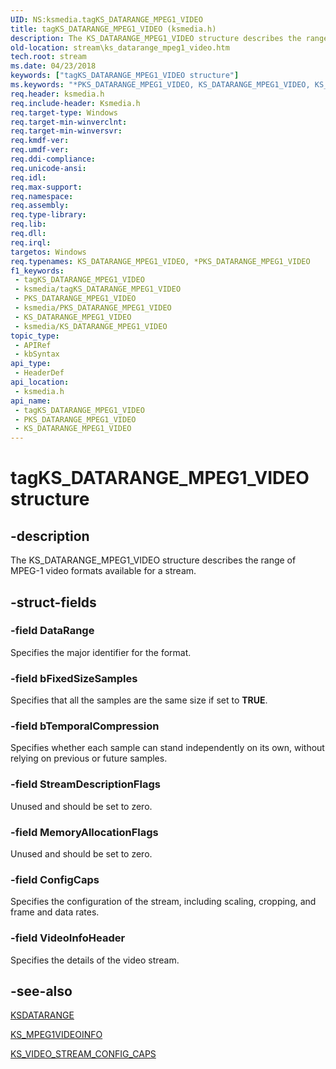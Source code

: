 ```yaml
---
UID: NS:ksmedia.tagKS_DATARANGE_MPEG1_VIDEO
title: tagKS_DATARANGE_MPEG1_VIDEO (ksmedia.h)
description: The KS_DATARANGE_MPEG1_VIDEO structure describes the range of MPEG-1 video formats available for a stream.
old-location: stream\ks_datarange_mpeg1_video.htm
tech.root: stream
ms.date: 04/23/2018
keywords: ["tagKS_DATARANGE_MPEG1_VIDEO structure"]
ms.keywords: "*PKS_DATARANGE_MPEG1_VIDEO, KS_DATARANGE_MPEG1_VIDEO, KS_DATARANGE_MPEG1_VIDEO structure [Streaming Media Devices], PKS_DATARANGE_MPEG1_VIDEO, PKS_DATARANGE_MPEG1_VIDEO structure pointer [Streaming Media Devices], ksmedia/KS_DATARANGE_MPEG1_VIDEO, ksmedia/PKS_DATARANGE_MPEG1_VIDEO, stream.ks_datarange_mpeg1_video, tagKS_DATARANGE_MPEG1_VIDEO, vidcapstruct_caa12154-017f-4796-bc84-3c132475a75e.xml"
req.header: ksmedia.h
req.include-header: Ksmedia.h
req.target-type: Windows
req.target-min-winverclnt: 
req.target-min-winversvr: 
req.kmdf-ver: 
req.umdf-ver: 
req.ddi-compliance: 
req.unicode-ansi: 
req.idl: 
req.max-support: 
req.namespace: 
req.assembly: 
req.type-library: 
req.lib: 
req.dll: 
req.irql: 
targetos: Windows
req.typenames: KS_DATARANGE_MPEG1_VIDEO, *PKS_DATARANGE_MPEG1_VIDEO
f1_keywords:
 - tagKS_DATARANGE_MPEG1_VIDEO
 - ksmedia/tagKS_DATARANGE_MPEG1_VIDEO
 - PKS_DATARANGE_MPEG1_VIDEO
 - ksmedia/PKS_DATARANGE_MPEG1_VIDEO
 - KS_DATARANGE_MPEG1_VIDEO
 - ksmedia/KS_DATARANGE_MPEG1_VIDEO
topic_type:
 - APIRef
 - kbSyntax
api_type:
 - HeaderDef
api_location:
 - ksmedia.h
api_name:
 - tagKS_DATARANGE_MPEG1_VIDEO
 - PKS_DATARANGE_MPEG1_VIDEO
 - KS_DATARANGE_MPEG1_VIDEO
---
```


# tagKS_DATARANGE_MPEG1_VIDEO structure


## -description

The KS_DATARANGE_MPEG1_VIDEO structure describes the range of MPEG-1 video formats available for a stream.

## -struct-fields

### -field DataRange

Specifies the major identifier for the format.

### -field bFixedSizeSamples

Specifies that all the samples are the same size if set to <b>TRUE</b>.

### -field bTemporalCompression

Specifies whether each sample can stand independently on its own, without relying on previous or future samples.

### -field StreamDescriptionFlags

Unused and should be set to zero.

### -field MemoryAllocationFlags

Unused and should be set to zero.

### -field ConfigCaps

Specifies the configuration of the stream, including scaling, cropping, and frame and data rates.

### -field VideoInfoHeader

Specifies the details of the video stream.

## -see-also

<a href="/previous-versions/ff561658(v=vs.85)">KSDATARANGE</a>



<a href="/windows-hardware/drivers/ddi/ksmedia/ns-ksmedia-tagks_mpeg1videoinfo">KS_MPEG1VIDEOINFO</a>



<a href="/windows-hardware/drivers/ddi/ksmedia/ns-ksmedia-_ks_video_stream_config_caps">KS_VIDEO_STREAM_CONFIG_CAPS</a>

